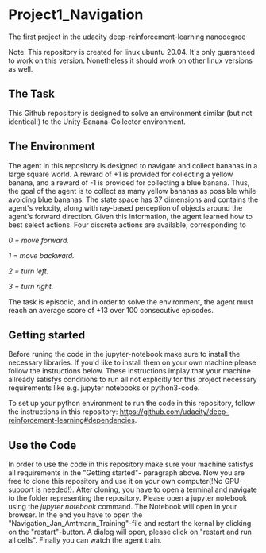 # Project1_Navigation
The first project in the udacity deep-reinforcement-learning nanodegree

Note: This repository is created for linux ubuntu 20.04. It's only guaranteed to work on this version. Nonetheless it should work on other linux versions as well.

## The Task
This Github repository is designed to solve an environment similar (but not identical!) to the Unity-Banana-Collector environment.

## The Environment
The agent in this repository is designed to navigate and collect bananas in a large square world. A reward of +1 is provided for collecting a yellow banana, and a 
reward of -1 is provided for collecting a blue banana. Thus, the goal of the agent is to collect as many yellow bananas as possible while avoiding blue bananas. 
The state space has 37 dimensions and contains the agent's velocity, along with ray-based perception of objects around the agent's forward direction. Given this 
information, the agent learned how to best select actions. Four discrete actions are available, corresponding to

*0 = move forward.*

*1 = move backward.*

*2 = turn left.*

*3 = turn right.*

The task is episodic, and in order to solve the environment, the agent must reach an average score of +13 over 100 consecutive episodes.

## Getting started
Before runing the code in the jupyter-notebook make sure to install the necessary libraries. If you'd like to install them on your own machine please follow the instructions below. These instructions implay that your machine allready satisfys conditions to run all not explicitly for this project necessary requirements like e.g. jupyter notebooks or python3-code.

To set up your python environment to run the code in this repository, follow the instructions in this repository: https://github.com/udacity/deep-reinforcement-learning#dependencies.

## Use the Code
In order to use the code in this repository make sure your machine satisfys all requirements in the "Getting started"- paragraph above. Now you are free to clone this repository and use it on your own computer(!No GPU-support is needed!). After cloning, you have to open a terminal and navigate to the folder representing the repository. Please open a jupyter notebook using the *jupyter notebook* command. The Notebook will open in your browser. In the end you have to open the "Navigation_Jan_Amtmann_Training"-file and restart the kernal by clicking on the "restart"-button. A dialog will open, please click on "restart and run all cells". Finally you can watch the agent train.
